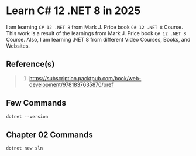 # Learn C# 12 .NET 8 in 2025

I am learning `C# 12 .NET 8` from Mark J. Price book `C# 12 .NET 8` Course. This work is a result of the learnings from Mark J. Price book `C# 12 .NET 8` Course. Also, I am learning .NET 8 from different Video Courses, Books, and Websites.

## Reference(s)

> 1. <https://subscription.packtpub.com/book/web-development/9781837635870/pref>

## Few Commands

```powershell
dotnet --version
```

## Chapter 02 Commands

```powershell
dotnet new sln
```
